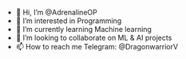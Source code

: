 - 👋 Hi, I’m @AdrenalineOP
- 👀 I’m interested in Programming
- 🌱 I’m currently learning Machine learning
- 💞️ I’m looking to collaborate on ML & AI projects
- 📫 How to reach me Telegram: @DragonwarriorV

<!---
AdrenalineOP/AdrenalineOP is a ✨ special ✨ repository because its `README.md` (this file) appears on your GitHub profile.
You can click the Preview link to take a look at your changes.
--->
